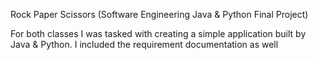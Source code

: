 Rock Paper Scissors (Software Engineering Java & Python Final Project)

For both classes I was tasked with creating a simple application built by Java & Python. I included the requirement documentation as well


